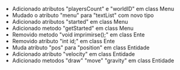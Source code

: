- Adicionado atributos "playersCount" e "worldID" em class Menu
- Mudado o atributo "menu" para "textList" com novo tipo
- Adicionado atributos "started" em class Menu
- Adicionado metodo "getStarted" em class Menu
- Removido metodo "void imprimirse();" em class Ente
- Removido atributo "int id;" em class Ente
- Muda atributo "pos" para "position" em class Entidade
- Adicionado atributo "velocity" em class Entidade
- Adicionado metodos "draw" "move" "gravity" em class Entidade